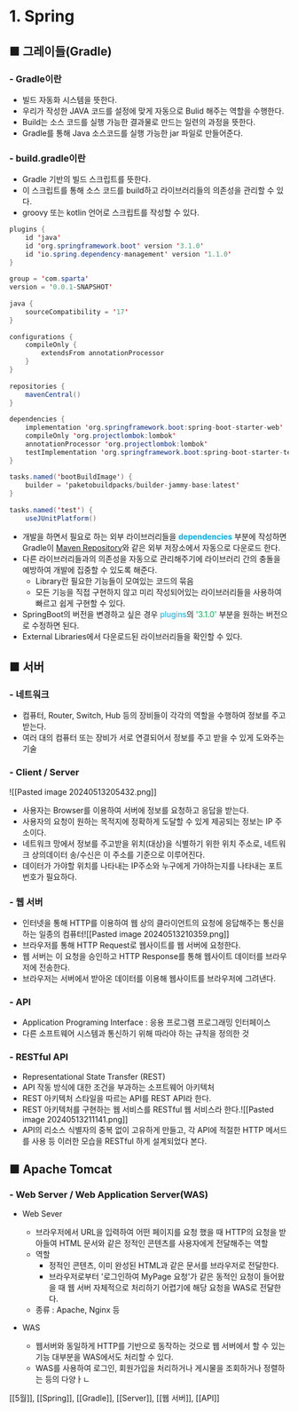 # **1. Spring** 

## ■ 그레이들(Gradle)
### - Gradle이란
- 빌드 자동화 시스템을 뜻한다.
- 우리가 작성한 JAVA 코드를 설정에 맞게 자동으로 Bulid 해주는 역할을 수행한다.
- Build는 소스 코드를 실행 가능한 결과물로 만드는 일련의 과정을 뜻한다.
- Gradle를 통해 Java 소스코드를 실행 가능한 jar 파일로 만들어준다.


### - build.gradle이란
- Gradle 기반의 빌드 스크립트를 뜻한다.
- 이 스크립트를 통해 소스 코드를 build하고 라이브러리들의 의존성을 관리할 수 있다.
- groovy 또는 kotlin 언어로 스크립트를 작성할 수 있다.

``` java
plugins {  
    id 'java'  
    id 'org.springframework.boot' version '3.1.0'  
    id 'io.spring.dependency-management' version '1.1.0'  
}  
  
group = 'com.sparta'  
version = '0.0.1-SNAPSHOT'  
  
java {  
    sourceCompatibility = '17'  
}  
  
configurations {  
    compileOnly {  
        extendsFrom annotationProcessor  
    }  
}  
  
repositories {  
    mavenCentral()  
}  
  
dependencies {  
    implementation 'org.springframework.boot:spring-boot-starter-web'  
    compileOnly 'org.projectlombok:lombok'  
    annotationProcessor 'org.projectlombok:lombok'  
    testImplementation 'org.springframework.boot:spring-boot-starter-test'  
}  
  
tasks.named('bootBuildImage') {  
    builder = 'paketobuildpacks/builder-jammy-base:latest'  
}  
  
tasks.named('test') {  
    useJUnitPlatform()
```
- 개발을 하면서 필요로 하는 외부 라이브러리들을 **<font color="#00b0f0">dependencies</font>** 부분에 작성하면
   Gradle이 [Maven Repository](https://mvnrepository.com/)와 같은 외부 저장소에서 자동으로 다운로드 한다.
- 다른 라이브러리들과의 의존성을 자동으로 관리해주기에 라이브러리 간의 충돌을 예방하여
   개발에 집중할 수 있도록 해준다.
	- Library란 필요한 기능들이 모여있는 코드의 묶음
	- 모든 기능을 직접 구현하지 않고 미리 작성되어있는 라이브러리들을 사용하여 빠르고 쉽게 구현할 수 있다.
- SpringBoot의 버전을 변경하고 싶은 경우 <font color="#00b0f0">plugins</font>의 <font color="#00b050">'3.1.0'</font> 부분을 원하는 버전으로 수정하면 된다.
- External Libraries에서 다운로드된 라이브러리들을 확인할 수 있다.



## ■  서버
### - 네트워크
- 컴퓨터, Router, Switch, Hub 등의 장비들이 각각의 역할을 수행하여 정보를 주고받는다.
- 여러 대의 컴퓨터 또는 장비가 서로 연결되어서 정보를 주고 받을 수 있게 도와주는 기술


### - Client / Server
![[Pasted image 20240513205432.png]]
- 사용자는 Browser를 이용하여 서버에 정보를 요청하고 응답을 받는다.
- 사용자의 요청이 원하는 목적지에 정확하게 도달할 수 있게 제공되는 정보는 IP 주소이다.
- 네트워크 망에서 정보를 주고받을 위치(대상)을 식별하기 위한 위치 주소로, 네트워크 상의데이터 송/수신은 이 주소를 기준으로 이루어진다.
- 데이터가 가야할 위치를 나타내는 IP주소와 누구에게 가야하는지를 나타내는 포트번호가 필요하다.


### - 웹 서버
- 인터넷을 통해 HTTP를 이용하여 웹 상의 클라이언트의 요청에 응답해주는 통신을 하는 일종의 컴퓨터![[Pasted image 20240513210359.png]]
- 브라우저를 통해 HTTP Request로 웹사이트를 웹 서버에 요청한다.
- 웹 서버는 이 요청을 승인하고 HTTP Response를 통해 웹사이트 데이터를 브라우저에 전송한다.
- 브라우저는 서버에서 받아온 데이터를 이용해 웹사이트를 브라우저에 그려낸다.


### - API
- Application Programing Interface : 응용 프로그램 프로그래밍 인터페이스
- 다른 소프트웨어 시스템과 통신하기 위해 따라야 하는 규칙을 정의한 것


### - RESTful API
- Representational State Transfer (REST)
- API 작동 방식에 대한 조건을 부과하는 소프트웨어 아키텍처
- REST 아키텍처 스타일을 따르는 API를 REST API라 한다.
- REST 아키텍처를 구현하는 웹 서비스를 RESTful 웹 서비스라 한다.![[Pasted image 20240513211141.png]]
- API의 리소스 식별자의 중복 없이 고유하게 만들고, 각 API에 적절한 HTTP 메서드를 사용 등 이러한 모습을 RESTful 하게 설계되었다 본다.


## ■ Apache Tomcat
### - Web Server / Web Application Server(WAS)

- Web Sever 
	- 브라우저에서 URL을 입력하여 어떤 페이지를 요청 했을 때 HTTP의 요청을 받아들여 HTML 문서와 같은 정적인 콘텐츠를 사용자에게 전달해주는 역할
	- 역할
		- 정적인 콘텐츠, 이미 완성된 HTML과 같은 문서를 브라우저로 전달한다.
		- 브라우저로부터 '로그인하여 MyPage 요청'가 같은 동적인 요청이 들어왔을 때 웹 서버 자체적으로 처리하기 어렵기에 해당 요청을 WAS로 전달한다.
	- 종류 : Apache, Nginx 등

- WAS
	- 웹서버와 동일하게 HTTP를 기반으로 동작하는 것으로 웹 서버에서 할 수 있는 기능 대부분을 WAS에서도 처리할 수 있다.
	- WAS를 사용하여 로그인, 회원가입을 처리하거나 게시물을 조회하거나 정렬하는 등의 다양ㅏㄴ 

[[5월]], [[Spring]], [[Gradle]], [[Server]],  [[웹 서버]], [[API]]

